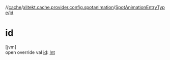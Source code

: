//[cache](../../../index.md)/[xlitekt.cache.provider.config.spotanimation](../index.md)/[SpotAnimationEntryType](index.md)/[id](id.md)

# id

[jvm]\
open override val [id](id.md): [Int](https://kotlinlang.org/api/latest/jvm/stdlib/kotlin/-int/index.html)
